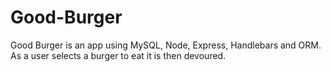 # Good-Burger
Good Burger  is an app using MySQL, Node, Express, Handlebars and ORM. As a user selects a burger to eat it is then devoured.
